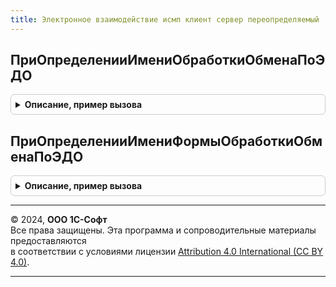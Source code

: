 ```yaml
---
title: Электронное взаимодействие исмп клиент сервер переопределяемый
---
```



## ПриОпределенииИмениОбработкиОбменаПоЭДО
<details style="margin: 1em 0; padding: 0.5em; border: 1px solid #ccc; border-radius: 6px;">

<summary style="font-weight: bold; cursor: pointer;">Описание, пример вызова</summary>

```bsl

//Предназначена переопределения имени обработки обмена с контрагентами.
//
//Параметры:
//   Имя - Строка - имя обработки в метаданных.
//
Процедура ПриОпределенииИмениОбработкиОбменаПоЭДО(Имя) Экспорт
```

Пример вызова
```bsl
ЭлектронноеВзаимодействиеИСМПКлиентСерверПереопределяемый.ПриОпределенииИмениОбработкиОбменаПоЭДО(Имя) 
```
</details>

## ПриОпределенииИмениФормыОбработкиОбменаПоЭДО
<details style="margin: 1em 0; padding: 0.5em; border: 1px solid #ccc; border-radius: 6px;">

<summary style="font-weight: bold; cursor: pointer;">Описание, пример вызова</summary>

```bsl

//Предназначена переопределения имени основной формы обработки обмена с контрагентами.
//
//Параметры:
//   Имя - Строка - имя формы в метаданных.
//
Процедура ПриОпределенииИмениФормыОбработкиОбменаПоЭДО(Имя) Экспорт
```

Пример вызова
```bsl
ЭлектронноеВзаимодействиеИСМПКлиентСерверПереопределяемый.ПриОпределенииИмениФормыОбработкиОбменаПоЭДО(Имя) 
```
</details>

---

© 2024, **ООО 1С-Софт**  
Все права защищены. Эта программа и сопроводительные материалы предоставляются  
в соответствии с условиями лицензии [Attribution 4.0 International (CC BY 4.0)](https://creativecommons.org/licenses/by/4.0/legalcode).

---
